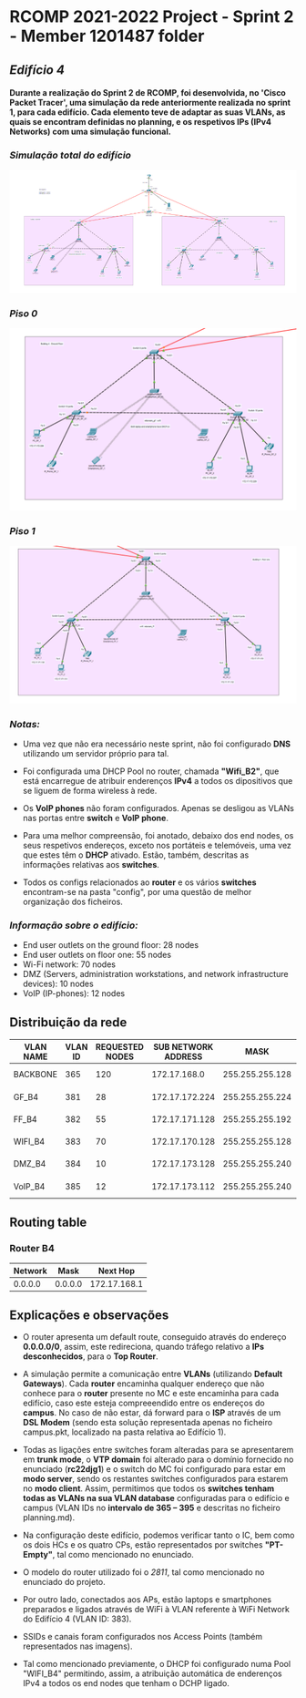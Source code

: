 RCOMP 2021-2022 Project - Sprint 2 - Member 1201487 folder
===========================================

## ***Edifício 4***

#### Durante a realização do Sprint 2 de RCOMP, foi desenvolvida, no 'Cisco Packet Tracer', uma simulação da rede anteriormente realizada no sprint 1, para cada edifício. Cada elemento teve de adaptar as suas VLANs, as quais se encontram definidas no planning, e os respetivos IPs (IPv4 Networks) com uma simulação funcional.

###

### *Simulação total do edifício*

![Building4](Building4.png)


### *Piso 0*

![Building4_ground_floor](Building4_ground_floor.png)


### *Piso 1*

![Building4_first_floor](Building4_first_floor.png)


### *Notas:*

* Uma vez que não era necessário neste sprint, não foi configurado **DNS** utilizando um servidor próprio para tal.

* Foi configurada uma DHCP Pool no router, chamada **"Wifi_B2"**, que está encarregue de atribuir enderenços **IPv4** a todos os dipositivos que se liguem de forma wireless à rede.

* Os **VoIP phones** não foram configurados. Apenas se desligou as VLANs nas portas entre **switch** e **VoIP phone**.

* Para uma melhor compreensão, foi anotado, debaixo dos end nodes, os seus respetivos endereços, exceto nos portáteis e telemóveis, uma vez que estes têm o **DHCP** ativado. Estão, também, descritas as informações relativas aos **switches**.

* Todos os configs relacionados ao **router** e os vários **switches** encontram-se na pasta "config", por uma questão de melhor organização dos ficheiros.


### *Informação sobre o edifício:*

- End user outlets on the ground floor: 28 nodes
- End user outlets on floor one: 55 nodes
- Wi-Fi network: 70 nodes
- DMZ (Servers, administration workstations, and network infrastructure devices): 10 nodes
- VoIP (IP-phones): 12 nodes


## Distribuição da rede

| VLAN NAME | VLAN ID | REQUESTED NODES | SUB NETWORK ADDRESS | MASK            | ADDRESS RANGE      | NETWORK ADDRESS | BROADCAST ADDRESS | FIRST VALID NODE ADDRESS | LAST VALID NODE ADDRESS |
|-----------|---------|-----------------|---------------------|-----------------|--------------------|-----------------|-------------------|--------------------------|-------------------------|
| BACKBONE  | 365     | 120             | 172.17.168.0        | 255.255.255.128 | 172.17.168.0-127   | 172.17.168.0    | 172.17.168.127    | 172.17.168.1             | 172.17.168.126          |
| GF_B4     | 381     | 28              | 172.17.172.224      | 255.255.255.224 | 172.17.172.224-255 | 172.17.172.224  | 172.17.172.255    | 172.17.172.225           | 172.17.172.254          |
| FF_B4     | 382     | 55              | 172.17.171.128      | 255.255.255.192 | 172.17.171.128-191 | 172.17.171.128  | 172.17.171.191    | 172.17.171.129           | 172.17.171.190          |
| WIFI_B4   | 383     | 70              | 172.17.170.128      | 255.255.255.128 | 172.17.170.128-255 | 172.17.170.128  | 172.17.170.255    | 172.17.170.129           | 172.17.170.254          |
| DMZ_B4    | 384     | 10              | 172.17.173.128      | 255.255.255.240 | 172.17.173.128-143 | 172.17.173.128  | 172.17.173.143    | 172.17.173.129           | 172.17.173.142          |
| VoIP_B4   | 385     | 12              | 172.17.173.112      | 255.255.255.240 | 172.17.173.112-127 | 172.17.173.112  | 172.17.173.127    | 172.17.173.113           | 172.17.173.126          |


## Routing table

### Router B4
| Network        | Mask            | Next Hop       |
|----------------|-----------------|----------------|
| 0.0.0.0        | 0.0.0.0         | 172.17.168.1   |



## Explicações e observações

* O router apresenta um default route, conseguido através do endereço **0.0.0.0/0**, assim, este redireciona, quando tráfego relativo a **IPs desconhecidos**, para o **Top Router**.


* A simulação permite a comunicação entre **VLANs** (utilizando **Default Gateways**). Cada **router** encaminha qualquer endereço que não conhece para o **router** presente no MC e este encaminha para cada edifício, caso este esteja compreeendido entre os endereços do **campus**. No caso de não estar, dá forward para o **ISP** através de um **DSL Modem** (sendo esta solução representada apenas no ficheiro campus.pkt, localizado na pasta relativa ao Edifício 1).


* Todas as ligações entre switches foram alteradas para se apresentarem em **trunk mode**, o **VTP domain** foi alterado para o domínio fornecido no enunciado (**rc22djg1**) e o switch do MC foi configurado para estar em **modo server**, sendo os restantes switches configurados para estarem no **modo client**. Assim, permitimos que todos os **switches tenham todas as VLANs na sua VLAN database** configuradas para o edifício e campus (VLAN IDs no **intervalo de 365 – 395** e descritas no ficheiro planning.md). 


* Na configuração deste edifício, podemos verificar tanto o IC, bem como os dois HCs e os quatro CPs, estão representados por switches **"PT-Empty"**, tal como mencionado no enunciado.


* O modelo do router utilizado foi o *2811*, tal como mencionado no enunciado do projeto.


* Por outro lado, conectados aos APs, estão laptops e smartphones preparados e ligados através de WiFi à VLAN referente à WiFi Network do Edifício 4 (VLAN ID: 383).


* SSIDs e canais foram configurados nos Access Points (também representados nas imagens).


* Tal como mencionado previamente, o DHCP foi configurado numa Pool "WIFI_B4" permitindo, assim, a atribuição automática de enderenços IPv4 a todos os end nodes que tenham o DCHP ligado.